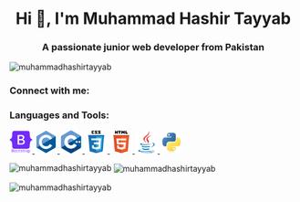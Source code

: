 <h1 align="center">Hi 👋, I'm Muhammad Hashir Tayyab</h1>
<h3 align="center">A passionate junior web developer from Pakistan</h3>

<p align="left"> <img src="https://komarev.com/ghpvc/?username=muhammadhashirtayyab&label=Profile%20views&color=0e75b6&style=flat" alt="muhammadhashirtayyab" /> </p>

<h3 align="left">Connect with me:</h3>
<p align="left">
</p>

<h3 align="left">Languages and Tools:</h3>
<p align="left"> <a href="https://getbootstrap.com" target="_blank" rel="noreferrer"> <img src="https://raw.githubusercontent.com/devicons/devicon/master/icons/bootstrap/bootstrap-plain-wordmark.svg" alt="bootstrap" width="40" height="40"/> </a> <a href="https://www.cprogramming.com/" target="_blank" rel="noreferrer"> <img src="https://raw.githubusercontent.com/devicons/devicon/master/icons/c/c-original.svg" alt="c" width="40" height="40"/> </a> <a href="https://www.w3schools.com/cpp/" target="_blank" rel="noreferrer"> <img src="https://raw.githubusercontent.com/devicons/devicon/master/icons/cplusplus/cplusplus-original.svg" alt="cplusplus" width="40" height="40"/> </a> <a href="https://www.w3schools.com/css/" target="_blank" rel="noreferrer"> <img src="https://raw.githubusercontent.com/devicons/devicon/master/icons/css3/css3-original-wordmark.svg" alt="css3" width="40" height="40"/> </a> <a href="https://www.w3.org/html/" target="_blank" rel="noreferrer"> <img src="https://raw.githubusercontent.com/devicons/devicon/master/icons/html5/html5-original-wordmark.svg" alt="html5" width="40" height="40"/> </a> <a href="https://www.java.com" target="_blank" rel="noreferrer"> <img src="https://raw.githubusercontent.com/devicons/devicon/master/icons/java/java-original.svg" alt="java" width="40" height="40"/> </a> <a href="https://www.python.org" target="_blank" rel="noreferrer"> <img src="https://raw.githubusercontent.com/devicons/devicon/master/icons/python/python-original.svg" alt="python" width="40" height="40"/> </a> </p>

<p><img align="left" src="https://github-readme-stats.vercel.app/api/top-langs?username=muhammadhashirtayyab&show_icons=true&locale=en&layout=compact" alt="muhammadhashirtayyab" /></p>

<p>&nbsp;<img align="center" src="https://github-readme-stats.vercel.app/api?username=muhammadhashirtayyab&show_icons=true&locale=en" alt="muhammadhashirtayyab" /></p>

<p><img align="center" src="https://github-readme-streak-stats.herokuapp.com/?user=muhammadhashirtayyab&" alt="muhammadhashirtayyab" /></p>
